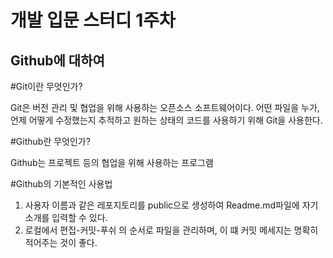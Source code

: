 개발 입문 스터디 1주차
==============
Github에 대하여
---------------

#Git이란 무엇인가?

Git은 버전 관리 및 협업을 위해 사용하는 오픈소스 소프트웨어이다.
어떤 파일을 누가, 언제 어떻게 수정했는지 추적하고 원하는 상태의 코드를 사용하기 위해 Git을 사용한다.

#Github란 무엇인가?

Github는 프로젝트 등의 협업을 위해 사용하는 프로그램

#Github의 기본적인 사용법

1. 사용자 이름과 같은 레포지토리를 public으로 생성하여 Readme.md파일에 자기소개를 입력할 수 있다.
2. 로컬에서 편집-커밋-푸쉬 의 순서로 파일을 관리하며, 이 떄 커밋 메세지는 명확히 적어주는 것이 좋다.


